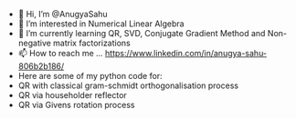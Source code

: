 - 👋 Hi, I’m @AnugyaSahu
- 👀 I’m interested in Numerical Linear Algebra
- 🌱 I’m currently learning QR, SVD, Conjugate Gradient Method and Non-negative matrix factorizations
- 📫 How to reach me ... https://www.linkedin.com/in/anugya-sahu-806b2b186/
- Here are some of my python code for:
- QR with classical gram-schmidt orthogonalisation process
- QR via householder reflector 
- QR via Givens rotation process

<!---
:)
--->
